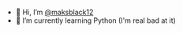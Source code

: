 - 👋 Hi, I’m [@maksblack12](https://github.com/maksblack12)
- 🌱 I’m currently learning Python (I'm real bad at it)
